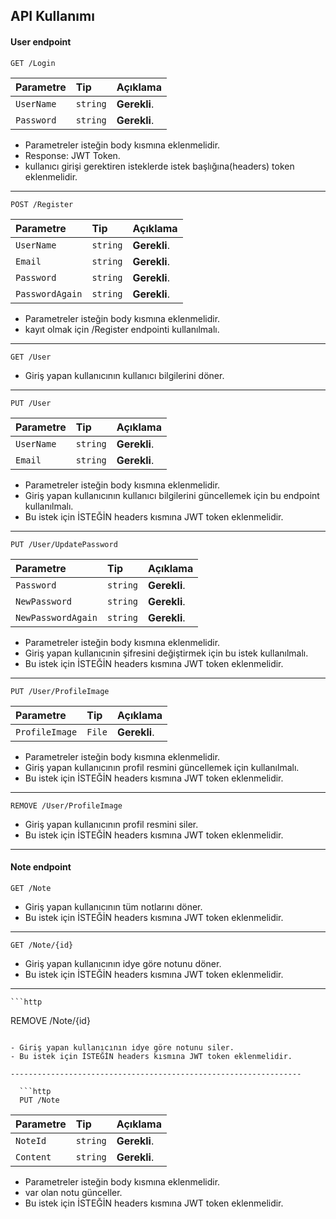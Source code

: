 
## API Kullanımı

#### User endpoint

  ```http
  GET /Login
```

| Parametre | Tip     | Açıklama                       |
| :-------- | :------- | :---------------------------  |
| `UserName`      | `string` | **Gerekli**.|
| `Password`      | `string` | **Gerekli**.|

- Parametreler isteğin body kısmına  eklenmelidir.
- Response: JWT Token.
- kullanıcı girişi gerektiren isteklerde istek başlığına(headers) token eklenmelidir.  

-----------------------------------------------------------------

  ```http
  POST /Register
```

| Parametre | Tip     | Açıklama                       |
| :-------- | :------- | :---------------------------  |
| `UserName`      | `string` | **Gerekli**.|
| `Email`      | `string` | **Gerekli**.|
| `Password`      | `string` | **Gerekli**.|
| `PasswordAgain`      | `string` | **Gerekli**.|

- Parametreler isteğin body kısmına  eklenmelidir.
- kayıt olmak için /Register endpointi kullanılmalı.  

-----------------------------------------------------------------

  ```http
  GET /User
```
- Giriş yapan kullanıcının kullanıcı bilgilerini döner. 

-----------------------------------------------------------------

  ```http
  PUT /User
```

| Parametre | Tip     | Açıklama                       |
| :-------- | :------- | :---------------------------  |
| `UserName`      | `string` | **Gerekli**.|
| `Email`      | `string` | **Gerekli**.|

- Parametreler isteğin body kısmına  eklenmelidir.
- Giriş yapan kullanıcının kullanıcı bilgilerini güncellemek için bu endpoint kullanılmalı. 
- Bu istek için İSTEĞİN headers kısmına JWT token eklenmelidir.
-----------------------------------------------------------------

  ```http
  PUT /User/UpdatePassword
```

| Parametre | Tip     | Açıklama                       |
| :-------- | :------- | :---------------------------  |
| `Password`      | `string` | **Gerekli**.|
| `NewPassword`      | `string` | **Gerekli**.|
| `NewPasswordAgain`      | `string` | **Gerekli**.|

- Parametreler isteğin body kısmına  eklenmelidir.
- Giriş yapan kullanıcınin şifresini değiştirmek için bu istek kullanılmalı. 
- Bu istek için İSTEĞİN headers kısmına JWT token eklenmelidir.


-----------------------------------------------------------------

  ```http
  PUT /User/ProfileImage
```

| Parametre | Tip     | Açıklama                       |
| :-------- | :------- | :---------------------------  |
| `ProfileImage`      | `File` | **Gerekli**.|

- Parametreler isteğin body kısmına  eklenmelidir.
- Giriş yapan kullanıcının profil resmini güncellemek için kullanılmalı. 
- Bu istek için İSTEĞİN headers kısmına JWT token eklenmelidir.

-----------------------------------------------------------------

  ```http
  REMOVE /User/ProfileImage
```

- Giriş yapan kullanıcının profil resmini siler. 
- Bu istek için İSTEĞİN headers kısmına JWT token eklenmelidir.

-----------------------------------------------------------------

#### Note endpoint
  
  ```http
  GET /Note
```

- Giriş yapan kullanıcının tüm notlarını döner. 
- Bu istek için İSTEĞİN headers kısmına JWT token eklenmelidir.

-----------------------------------------------------------------

  ```http
  GET /Note/{id}
```

- Giriş yapan kullanıcının idye göre notunu döner. 
- Bu istek için İSTEĞİN headers kısmına JWT token eklenmelidir.

-----------------------------------------------------------------

    ```http
  REMOVE /Note/{id}
```

- Giriş yapan kullanıcının idye göre notunu siler. 
- Bu istek için İSTEĞİN headers kısmına JWT token eklenmelidir.

-----------------------------------------------------------------

  ```http
  PUT /Note
```

| Parametre | Tip     | Açıklama                       |
| :-------- | :------- | :---------------------------  |
| `NoteId`      | `string` | **Gerekli**.|
| `Content`      | `string` | **Gerekli**.|

- Parametreler isteğin body kısmına  eklenmelidir.
- var olan notu günceller. 
- Bu istek için İSTEĞİN headers kısmına JWT token eklenmelidir.